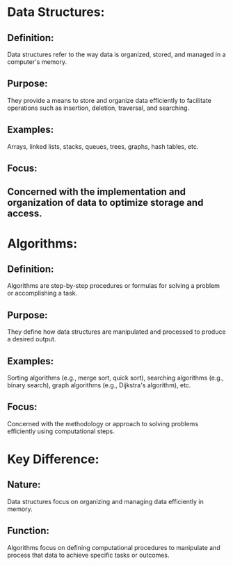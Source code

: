 # Data Structures:

## Definition: 
Data structures refer to the way data is organized, stored, and managed in a computer's memory.
## Purpose: 
They provide a means to store and organize data efficiently to facilitate operations such as insertion, deletion, traversal, and searching.
## Examples: 
Arrays, linked lists, stacks, queues, trees, graphs, hash tables, etc.
## Focus: 
Concerned with the implementation and organization of data to optimize storage and access.
---
# Algorithms:

## Definition: 
Algorithms are step-by-step procedures or formulas for solving a problem or accomplishing a task.
## Purpose: 
They define how data structures are manipulated and processed to produce a desired output.
## Examples: 
Sorting algorithms (e.g., merge sort, quick sort), searching algorithms (e.g., binary search), graph algorithms (e.g., Dijkstra's algorithm), etc.
## Focus: 
Concerned with the methodology or approach to solving problems efficiently using computational steps.

# Key Difference:
## Nature: 
Data structures focus on organizing and managing data efficiently in memory.
## Function: 
Algorithms focus on defining computational procedures to manipulate and process that data to achieve specific tasks or outcomes.
